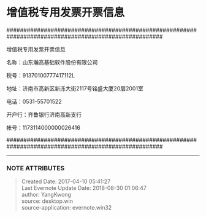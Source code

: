 # 增值税专用发票开票信息

######################################################################################################

  

增值税专用发票开票信息

  

名称：山东瀚高基础软件股份有限公司

  

税号：91370100777417112L

  

地址：济南市高新区新泺大街2117号铭盛大厦20层2001室

  

电话：0531-55701522

  

开户行：齐鲁银行济南高新支行

  

帐号：1173114000000026416

  

######################################################################################################

  

  

  


---
### NOTE ATTRIBUTES
>Created Date: 2017-04-10 05:41:27  
>Last Evernote Update Date: 2018-08-30 01:06:47  
>author: YangKwong  
>source: desktop.win  
>source-application: evernote.win32  